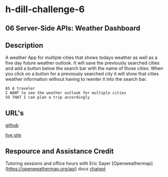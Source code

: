 # h-dill-challenge-6
## 06 Server-Side APIs: Weather Dashboard


## Description

A weather App for multiple cities that shows todays weather as well as a five day future weather outlook. It will save the previously searched cities and add a button below the search bar with the name of those cities. When you click on a button for a previously searched city it will show that cities weather information without having to reenter it into the search bar.

```
AS A traveler
I WANT to see the weather outlook for multiple cities
SO THAT I can plan a trip accordingly
```
## URL's
[github](https://github.com/Heathlington/h-dill-challenge-6)

[live site](https://heathlington.github.io/h-dill-challenge-6/)

## Respource and Assistance Credit

Tutoring sessions and office hours with Eric Sayer
[Openweathermap] (https://openweathermap.org/api) docs
[chatgpt](https://chat.openai.com/) 











